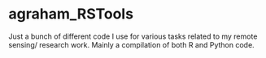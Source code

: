# agraham_RSTools

Just a bunch of different code I use for various tasks related to my remote sensing/ research work. Mainly a compilation of both R and Python code. 
